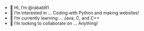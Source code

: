 - 👋 Hi, I’m @rababR1
- 👀 I’m interested in ... Coding with Python and making websites!
- 🌱 I’m currently learning ... Java, C, and C++
- 💞️ I’m looking to collaborate on ... Anything!

<!---
rababR1/rababR1 is a ✨ special ✨ repository because its `README.md` (this file) appears on your GitHub profile.
You can click the Preview link to take a look at your changes.
--->
